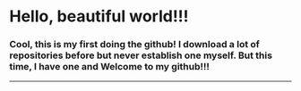 # Hello, beautiful world!!!

### Cool, this is my first doing the github! I download a lot of repositories before but never establish one myself. But this time, I have one and Welcome to my github!!!

***********************************************************************************************************